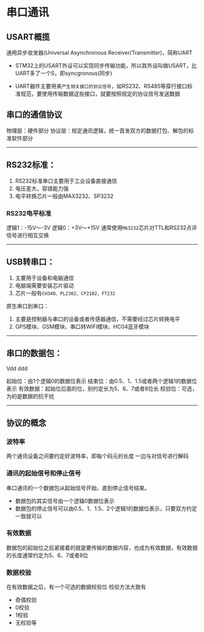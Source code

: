 # 串口通讯

## USART概揽

通用异步收发器(Universal Asynchronous Receiver/Transmitter)，简称UART

- STM32上的USART外设可以实现同步传输功能，所以其外设叫做USART，比UART多了一个S，即syncgronous(同步)

- UART器件主要用来`产生相关接口的协议信号`，如RS232、RS485等穿行接口标准规范，要使用传输数据这些接口，就要按照规定的协议信号发送数据

## 串口的通信协议

物理层：硬件部分
协议层：规定通讯逻辑，统一首发双方的数据打包、解包的标准软件部分

***

## RS232标准：

1. RS232标准串口主要用于工业设备直接通信
2. 电压差大，容错能力强
3. 电平转换芯片一般由MAX3232、SP3232

### RS232电平标准

逻辑1：-15V～-3V
逻辑0：+3V～+15V
通常使用`MA3232`芯片对TTL和RS232点评信号进行相互交换

***

## USB转串口：

1. 主要用于设备和电脑通信
2. 电脑端需要安装芯片驱动
3. 芯片一般有`CH340、PL2302、CP2102、FT232`

原生串口到串口：

1. 主要是控制器与串口的设备或者传感器通信，不需要经过芯片转换电平
2. GPS模块、GSM模块、串口转WIFI模块、HC04蓝牙模块

***

## 串口的数据包：

Vdd ddd

起始位：由1个逻辑0的数据位表示
结束位：由0.5、1、1.5或者两个逻辑1的数据位表示
有效数据：起始位后面的位，别约定长为5、6、7或者8位长
校验位：可选，为的是数据的抗干扰

***

## 协议的概念

### 波特率

两个通讯设备之间要约定好波特率，即每个码元的长度
一边与对信号进行解码

### 通讯的起始信号和停止信号

串口通讯的一个数据包从起始信号开始，直到停止信号结束。

- 数据包的其实信号由一个逻辑0数据位表示
- 数据包的停止信号可以由0.5、1、1.5、2个逻辑1的数据位表示，只要双方约定一致就可以

### 有效数据

数据包的起始位之后紧接着的就是要传输的数据内容，也成为有效数据，有效数据的长度通常约定为5、6、7或者8位

### 数据校验

在有效数据之后，有一个可选的数据校验位
校验方法大致有

- 奇偶校验
- 0校验
- 1校验
- 无校验等
